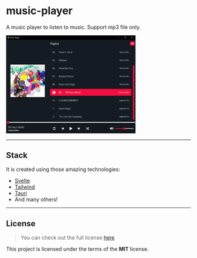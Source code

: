 # music-player
A music player to listen to music. Support mp3 file only.
 
<img src="./res/output.png" alt="music_player" width="70%" height="70%" >

---

## Stack
It is created using those amazing technologies:
- [Svelte](https://svelte.dev/)
- [Tailwind](https://tailwindcss.com/)
- [Tauri](https://tauri.studio/)
- And many others!

---

## License
>You can check out the full license [here](https://github.com/hafizhaziq307/music-player/blob/main/LICENSE)

This project is licensed under the terms of the **MIT** license.

